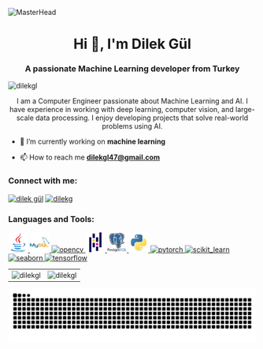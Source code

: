 ![MasterHead](https://i.pinimg.com/736x/75/a6/5b/75a65b96efc7fe94684737643146ddbc.jpg)
<h1 align="center">Hi 👋, I'm Dilek Gül</h1>
<h3 align="center">A passionate Machine Learning developer from Turkey</h3>
<p align="left"> <img src="https://komarev.com/ghpvc/?username=dilekgl&label=Profile%20views&color=0e75b6&style=flat" alt="dilekgl" /> </p>

<p align="center">
  I am a Computer Engineer passionate about Machine Learning and AI. I have experience in working with deep learning, computer vision, and large-scale data processing. I enjoy developing projects that solve real-world problems using AI.
</p>

- 🔭 I’m currently working on **machine learning**

- 📫 How to reach me **dilekgl47@gmail.com**

<h3 align="left">Connect with me:</h3>
<p align="left">
<a href="https://linkedin.com/in/dilek-gül-0381791ba/" target="blank"><img align="center" src="https://raw.githubusercontent.com/rahuldkjain/github-profile-readme-generator/master/src/images/icons/Social/linked-in-alt.svg" alt="dilek gül" height="30" width="40" /></a>
<a href="https://kaggle.com/dilekg" target="blank"><img align="center" src="https://raw.githubusercontent.com/rahuldkjain/github-profile-readme-generator/master/src/images/icons/Social/kaggle.svg" alt="dilekg" height="30" width="40" /></a>
</p>

<h3 align="left">Languages and Tools:</h3>
<p align="left"> <a href="https://www.java.com" target="_blank" rel="noreferrer"> <img src="https://raw.githubusercontent.com/devicons/devicon/master/icons/java/java-original.svg" alt="java" width="40" height="40"/> </a> <a href="https://www.mysql.com/" target="_blank" rel="noreferrer"> <img src="https://raw.githubusercontent.com/devicons/devicon/master/icons/mysql/mysql-original-wordmark.svg" alt="mysql" width="40" height="40"/> </a> <a href="https://opencv.org/" target="_blank" rel="noreferrer"> <img src="https://www.vectorlogo.zone/logos/opencv/opencv-icon.svg" alt="opencv" width="40" height="40"/> </a> <a href="https://pandas.pydata.org/" target="_blank" rel="noreferrer"> <img src="https://raw.githubusercontent.com/devicons/devicon/2ae2a900d2f041da66e950e4d48052658d850630/icons/pandas/pandas-original.svg" alt="pandas" width="40" height="40"/> </a> <a href="https://www.postgresql.org" target="_blank" rel="noreferrer"> <img src="https://raw.githubusercontent.com/devicons/devicon/master/icons/postgresql/postgresql-original-wordmark.svg" alt="postgresql" width="40" height="40"/> </a> <a href="https://www.python.org" target="_blank" rel="noreferrer"> <img src="https://raw.githubusercontent.com/devicons/devicon/master/icons/python/python-original.svg" alt="python" width="40" height="40"/> </a> <a href="https://pytorch.org/" target="_blank" rel="noreferrer"> <img src="https://www.vectorlogo.zone/logos/pytorch/pytorch-icon.svg" alt="pytorch" width="40" height="40"/> </a> <a href="https://scikit-learn.org/" target="_blank" rel="noreferrer"> <img src="https://upload.wikimedia.org/wikipedia/commons/0/05/Scikit_learn_logo_small.svg" alt="scikit_learn" width="40" height="40"/> </a> <a href="https://seaborn.pydata.org/" target="_blank" rel="noreferrer"> <img src="https://seaborn.pydata.org/_images/logo-mark-lightbg.svg" alt="seaborn" width="40" height="40"/> </a> <a href="https://www.tensorflow.org" target="_blank" rel="noreferrer"> <img src="https://www.vectorlogo.zone/logos/tensorflow/tensorflow-icon.svg" alt="tensorflow" width="40" height="40"/> </a> </p>

<table>
  <tr>
    <td><img align="center" src="https://github-readme-stats.vercel.app/api/top-langs?username=dilekgl&show_icons=true&locale=en&layout=compact" alt="dilekgl" /></td>
    <td><img align="center" src="https://github-readme-streak-stats.herokuapp.com/?user=dilekgl&" alt="dilekgl" /></td>
  </tr>
</table>


<picture>
  <source media="(prefers-color-scheme: dark)" srcset="https://raw.githubusercontent.com/dilekgl/dilekgl/output/github-contribution-grid-snake-dark.svg">
  <source media="(prefers-color-scheme: light)" srcset="https://raw.githubusercontent.com/dilekgl/dilekgl/output/github-contribution-grid-snake.svg">
  <img alt="github contribution grid snake animation" src="https://raw.githubusercontent.com/dilekgl/dilekgl/output/github-contribution-grid-snake.svg">
</picture>
